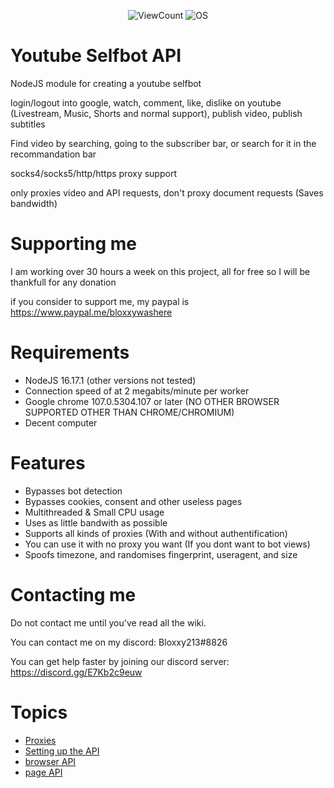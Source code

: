 <p align="center">
    <img alt="ViewCount" src="https://views.whatilearened.today/views/github/JijaProGamer/youtube-selfbot-api.svg">
    <img alt="OS" src="https://img.shields.io/badge/OS-Windows%20/%20Linux/%20MacOS-success">
</p>

# Youtube Selfbot API

NodeJS module for creating a youtube selfbot

login/logout into google, watch, comment, like, dislike on youtube (Livestream, Music, Shorts and normal support), publish video, publish subtitles

Find video by searching, going to the subscriber bar, or search for it in the recommandation bar

socks4/socks5/http/https proxy support

only proxies video and API requests, don't proxy document requests (Saves bandwidth)

# Supporting me

I am working over 30 hours a week on this project, all for free
so I will be thankfull for any donation

if you consider to support me, my paypal is 
https://www.paypal.me/bloxxywashere

# Requirements

  * NodeJS 16.17.1 (other versions not tested)
  * Connection speed of at 2 megabits/minute per worker
  * Google chrome 107.0.5304.107 or later (NO OTHER BROWSER SUPPORTED OTHER THAN CHROME/CHROMIUM)
  * Decent computer

# Features

  * Bypasses bot detection
  * Bypasses cookies, consent and other useless pages
  * Multithreaded & Small CPU usage
  * Uses as little bandwith as possible
  * Supports all kinds of proxies (With and without authentification)
  * You can use it with no proxy you want (If you dont want to bot views)
  * Spoofs timezone, and randomises fingerprint, useragent, and size

# Contacting me

Do not contact me until you've read all the wiki.

You can contact me on my discord: Bloxxy213#8826

You can get help faster by joining our discord server: https://discord.gg/E7Kb2c9euw
# Topics
 * [Proxies](https://github.com/JijaProGamer/youtube-selfbot-api/wiki/Proxies)
 * [Setting up the API](https://github.com/JijaProGamer/youtube-selfbot-api/wiki/Setting-up)
 * [browser API](https://github.com/JijaProGamer/youtube-selfbot-api/wiki/Browser-instance)
 * [page API](https://github.com/JijaProGamer/youtube-selfbot-api/wiki/Page-instance)